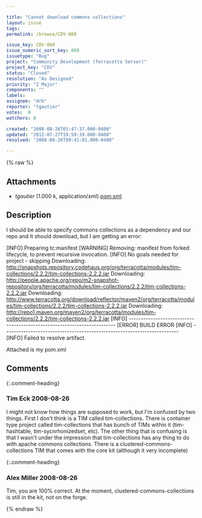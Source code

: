 ```yaml
---

title: "Cannot download commons collections"
layout: issue
tags: 
permalink: /browse/CDV-860

issue_key: CDV-860
issue_numeric_sort_key: 860
issuetype: "Bug"
project: "Community Development (Terracotta Server)"
project_key: "CDV"
status: "Closed"
resolution: "As Designed"
priority: "2 Major"
components: ""
labels: 
assignee: "drb"
reporter: "tgautier"
votes:  0
watchers: 0

created: "2008-08-26T01:47:37.000-0400"
updated: "2012-07-27T19:59:39.000-0400"
resolved: "2008-08-26T09:41:01.000-0400"

---
```




{% raw %}


## Attachments

* <em>tgautier</em> (1.000 k, application/xml) [pom.xml](/attachments/CDV/CDV-860/pom.xml)




## Description

<div markdown="1" class="description">

I should be able to specify commons collections as a dependency and our repo and it should download, but I am getting an error:

[INFO] Preparing tc:manifest
[WARNING] Removing: manifest from forked lifecycle, to prevent recursive invocation.
[INFO] No goals needed for project - skipping
Downloading: http://snapshots.repository.codehaus.org/org/terracotta/modules/tim-collections/2.2.2/tim-collections-2.2.2.jar
Downloading: http://people.apache.org/repo/m2-snapshot-repository/org/terracotta/modules/tim-collections/2.2.2/tim-collections-2.2.2.jar
Downloading: http://www.terracotta.org/download/reflector/maven2/org/terracotta/modules/tim-collections/2.2.2/tim-collections-2.2.2.jar
Downloading: http://repo1.maven.org/maven2/org/terracotta/modules/tim-collections/2.2.2/tim-collections-2.2.2.jar
[INFO] ------------------------------------------------------------------------
[ERROR] BUILD ERROR
[INFO] ------------------------------------------------------------------------
[INFO] Failed to resolve artifact.


Attached is my pom.xml



</div>

## Comments


{:.comment-heading}
### **Tim Eck** <span class="date">2008-08-26</span>

<div markdown="1" class="comment">

I might not know how things are supposed to work, but I'm confused by two things. First I don't think is a TIM called tim-collections. There is container type project called tim-collections that has bunch of TIMs within it (tim-hashtable, tim-sycnrhonizedset, etc). The other thing that is confusing is that I wasn't under the impression that tim-collections has any thing to do with apache commons collections. There is a clustered-commons-collections TIM that comes with the core kit (although it very incomplete)

</div>


{:.comment-heading}
### **Alex Miller** <span class="date">2008-08-26</span>

<div markdown="1" class="comment">

Tim, you are 100% correct.  At the moment, clustered-commons-collections is still in the kit, not on the forge.

</div>



{% endraw %}
